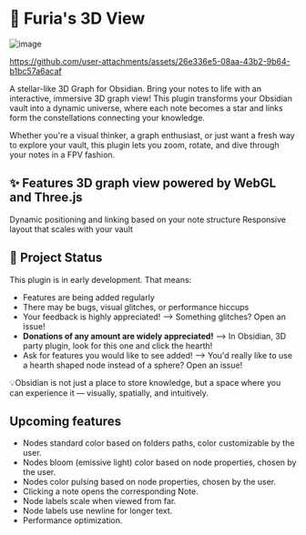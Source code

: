 # 🌌 Furia's 3D View

![image](https://github.com/user-attachments/assets/55f432bf-abbb-4554-8816-ef14527a85ca)

https://github.com/user-attachments/assets/26e336e5-08aa-43b2-9b64-b1bc57a6acaf

A stellar-like 3D Graph for Obsidian. Bring your notes to life with an interactive, immersive 3D graph view! This plugin transforms your Obsidian vault into a dynamic universe, where each note becomes a star and links form the constellations connecting your knowledge.

Whether you're a visual thinker, a graph enthusiast, or just want a fresh way to explore your vault, this plugin lets you zoom, rotate, and dive through your notes in a FPV fashion.

## ✨ Features 3D graph view powered by WebGL and Three.js

Dynamic positioning and linking based on your note structure
Responsive layout that scales with your vault

## 🚧 Project Status

This plugin is in early development. That means:

- Features are being added regularly
- There may be bugs, visual glitches, or performance hiccups
- Your feedback is highly appreciated! --> Something glitches? Open an issue!
- **Donations of any amount are widely appreciated!** --> In Obsidian, 3D party plugin, look for this one and click the hearth!
- Ask for features you would like to see added! --> You'd really like to use a hearth shaped node instead of a sphere? Open an issue!

💡Obsidian is not just a place to store knowledge, but a space where you can experience it — visually, spatially, and intuitively.

## Upcoming features

- Nodes standard color based on folders paths, color customizable by the user.
- Nodes bloom (emissive light) color based on node properties, chosen by the user.
- Nodes color pulsing based on node properties, chosen by the user.
- Clicking a note opens the corresponding Note.
- Node labels scale when viewed from far.
- Node labels use newline for longer text.
- Performance optimization.

